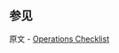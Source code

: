 ## 参见

原文 - [Operations Checklist]( https://docs.mongodb.com/manual/administration/production-checklist-operations/ )

